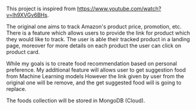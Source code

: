 This project is inspired from https://www.youtube.com/watch?v=lh9XVGv6BHs.

The original one aims to track Amazon's product price, promotion, etc. 
There is a feature which allows users to provide the link for product which they would like to track.
The user is able their tracked product in a landing page, moreover for more details on each product 
the user can click on product card.

While my goals is to create food recommendation based on personal preference.
My additional feature will allows user to get suggestion food from Machine Learning models
However the link given by user from the original one will be remove, and the get suggested food will is going to replace.

The foods collection will be stored in MongoDB (Cloud).
